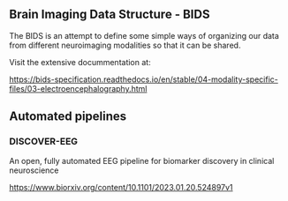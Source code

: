  
## Brain Imaging Data Structure - BIDS

The BIDS is an attempt to define some simple ways of organizing our data from different neuroimaging modalities so that it can be shared. 

Visit the extensive docummentation at: 

https://bids-specification.readthedocs.io/en/stable/04-modality-specific-files/03-electroencephalography.html


##  Automated pipelines 

### DISCOVER-EEG

An open, fully automated EEG pipeline for biomarker discovery in clinical neuroscience

https://www.biorxiv.org/content/10.1101/2023.01.20.524897v1